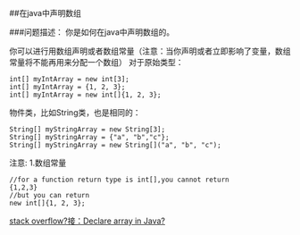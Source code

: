 ##在java中声明数组

###问题描述：
你是如何在java中声明数组的。

你可以进行用数组声明或者数组常量（注意：当你声明或者立即影响了变量，数组常量将不能再用来分配一个数组）
对于原始类型：
```
int[] myIntArray = new int[3];
int[] myIntArray = {1, 2, 3};
int[] myIntArray = new int[]{1, 2, 3};
```
物件类，比如String类，也是相同的：
```
String[] myStringArray = new String[3];
String[] myStringArray = {"a", "b","c"};
String[] myStringArray = new String[]("a", "b", "c");
```

注意:
1.数组常量
```
//for a function return type is int[],you cannot return
{1,2,3}
//but you can return 
new int[]{1, 2, 3};
```

[stack overflow?接：Declare array in Java?](http://stackoverflow.com/questions/1200621/declare-array-in-java#)



